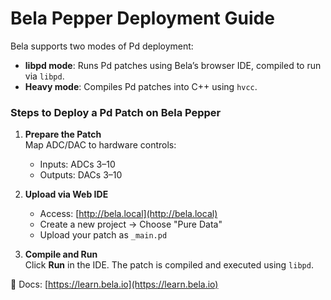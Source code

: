 # Bela Pepper Deployment Guide

Bela supports two modes of Pd deployment:
- **libpd mode**: Runs Pd patches using Bela’s browser IDE, compiled to run via `libpd`.
- **Heavy mode**: Compiles Pd patches into C++ using `hvcc`.

### Steps to Deploy a Pd Patch on Bela Pepper

1. **Prepare the Patch**  
   Map ADC/DAC to hardware controls:
   - Inputs: ADCs 3–10
   - Outputs: DACs 3–10

2. **Upload via Web IDE**  
   - Access: [http://bela.local](http://bela.local)
   - Create a new project → Choose "Pure Data"
   - Upload your patch as `_main.pd`

3. **Compile and Run**  
   Click **Run** in the IDE. The patch is compiled and executed using `libpd`.

📎 Docs: [https://learn.bela.io](https://learn.bela.io)
